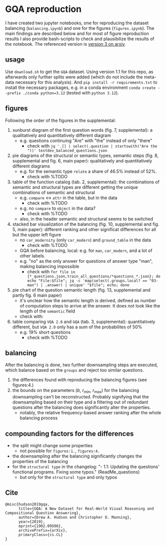 # GQA reproduction

I have created two jupyter notebooks, one for reproducing the dataset balancing (`balancing.ipynb`) and one for the figures (`figures.ipynb`). The main findings are described below and for most of figure reproduction results I also provide bash-scripts to check and plausibilize the results of the notebook. The referenced version is [version 3 on arxiv](https://arxiv.org/abs/1902.09506).

## usage

Use `download.sh` to get the `GQA` dataset. Using version 1.1 for this repo, as afterwards only further splits were added (which do not include the meta-data necessary for this analysis).
And `pip install -r requirements.txt` to install the necessary packages, e.g. in a conda environment `conda create --prefix ./conda python=3.12` (tested with `python 3.12`).

## figures

Following the order of the figures in the supplemental:

1. sunburst diagram of the first question words (fig. 7, supplemental): a qualitatively and quantitatively different diagram
    * e.g. questions continuing "Are" with "the" instead of only "there"
        * check with `jq '.[] | select(.question | startswith("Are the "))' testdev_balanced_questions.json`
2. pie diagrams of the structural or semantic types, semantic steps (fig. 8, supplemental and fig. 6, main paper): qualitatively and quantitatively different diagrams
    * e.g. for the semantic type `relate` a share of 46.5% instead of 52%.
        * check with %TODO
3. table of the function catalog (tab. 2, supplemental): the combinations of semantic and structural types are different getting the unique combinations of semantic and structural 
    * e.g. `compare` <-> `attr` in the table, but in the data
        * check with %TODO
    * e.g. no `compare` to `object` in the data?
        * check with %TODO
    * also, in the header semantic and structural seems to be switched
4. stacked bar visualization of the balancing (fig. 10, supplemental and fig. 5, main paper): different ranking and other significat differences for all but the upper left figure
    * no `car_modernity` (only `car_modern`) and `ground_table` in the data
        * check with %TODO
    * GQA before balancing, local: e.g. for `man`, `car_modern`, and a lot of other labels.
    * e.g. "no" as the only answer for questions of answer type "man", making balancing impossible
        * check with `for file in {*_questions.json,train_all_questions/*questions_*.json}; do echo "File:$file"; jq -c 'map(select(.groups.local? == "03-man") | .answer) | unique' "$file"; echo; done`
5. pie chart of the question semantic length (fig. 13, supplemental and partly fig. 6 main paper)
    * it's unclear how the semantic length is derived, defined as number of computation steps to arrive at the answer. It does not look like the length of the `semantic` field
    * check with: 
6. table comparing `VQA 2.0` and `GQA` (tab. 3, supplemental): quantitatively different, but `VQA 2.0` only has a sum of the probabilites of $50 \%$
    * e.g. 19% short questions
        * check with %TODO

## balancing

After the balancing is done, two further downsampling steps are executed, which balance based on the `groups` and reject too similar questions.

1. the differences found with reproducing the balancing figures (see figures:4.)
2. the bounds on the parameters ($b$, $r_{min}$, $r_{max}$) for the balancing downsampling can't be reconstructed. Probably signifying that the downsampling based on their type and a filtering out of redundant questions after the balancing does significantly alter the properties.
    * notably, the relative frequency-based answer ranking after the whole balancing process

## compounding factors for the differences

* the split might change some properties
    * not possible for `figures:1.`, `figures:4.`
* the downsampling after the balancing significantly changes the properties of the balancing
* for the `structural type` in the changelog: "- 1.1: Updating the questions' functional programs. Fixing some typos." (ReadMe_questions)
    * but only for the `structural type` and only typos

## Cite

```
@misc{hudson2019gqa,
      title={GQA: A New Dataset for Real-World Visual Reasoning and Compositional Question Answering}, 
      author={Drew A. Hudson and Christopher D. Manning},
      year={2019},
      eprint={1902.09506},
      archivePrefix={arXiv},
      primaryClass={cs.CL}
}
```
